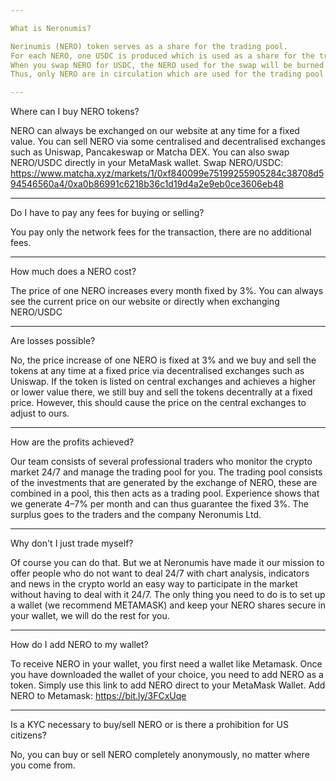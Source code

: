 ```yaml
---

What is Neronumis?

Nerinumis (NERO) token serves as a share for the trading pool.
For each NERO, one USDC is produced which is used as a share for the trading pool.
When you swap NERO for USDC, the NERO used for the swap will be burned.
Thus, only NERO are in circulation which are used for the trading pool.

---
```


Where can I buy NERO tokens?

NERO can always be exchanged on our website at any time for a fixed value.
You can sell NERO via some centralised and decentralised exchanges such as Uniswap, Pancakeswap or Matcha DEX.
You can also swap NERO/USDC directly in your MetaMask wallet.
Swap NERO/USDC:
https://www.matcha.xyz/markets/1/0xf840099e75199255905284c38708d594546560a4/0xa0b86991c6218b36c1d19d4a2e9eb0ce3606eb48

---

Do I have to pay any fees for buying or selling?

You pay only the network fees for the transaction, there are no additional fees.

---

How much does a NERO cost?

The price of one NERO increases every month fixed by 3%.
You can always see the current price on our website or directly when exchanging NERO/USDC

---

Are losses possible?

No, the price increase of one NERO is fixed at 3% and we buy and sell the tokens at any time at a fixed price via decentralised exchanges such as Uniswap.
If the token is listed on central exchanges and achieves a higher or lower value there, we still buy and sell the tokens decentrally at a fixed price.
However, this should cause the price on the central exchanges to adjust to ours.

---

How are the profits achieved?

Our team consists of several professional traders who monitor the crypto market 24/7 and manage the trading pool for you.
The trading pool consists of the investments that are generated by the exchange of NERO, these are combined in a pool, this then acts as a trading pool.
Experience shows that we generate 4–7% per month and can thus guarantee the fixed 3%.
The surplus goes to the traders and the company Neronumis Ltd.

---

Why don't I just trade myself?

Of course you can do that.
But we at Neronumis have made it our mission to offer people who do not want to deal 24/7 with chart analysis, indicators and news in the crypto world an easy way to participate in the market without having to deal with it 24/7.
The only thing you need to do is to set up a wallet (we recommend METAMASK) and keep your NERO shares secure in your wallet, we will do the rest for you.

---

How do I add NERO to my wallet?

To receive NERO in your wallet, you first need a wallet like Metamask.
Once you have downloaded the wallet of your choice, you need to add NERO as a token.
Simply use this link to add NERO direct to your MetaMask Wallet.
Add NERO to Metamask:
https://bit.ly/3FCxUqe

---

Is a KYC necessary to buy/sell NERO or is there a prohibition for US citizens?

No, you can buy or sell NERO completely anonymously, no matter where you come from.
